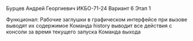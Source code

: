 Бурцев Андрей Георгиевич ИКБО-71-24
Вариант 6
Этап 1



Функционал:
Рабочие заглушки в графическом интерфейсе при вызове выводят их содержимое
Команда history выводит все действия с консоли за время текущего запуска
Команда выхода